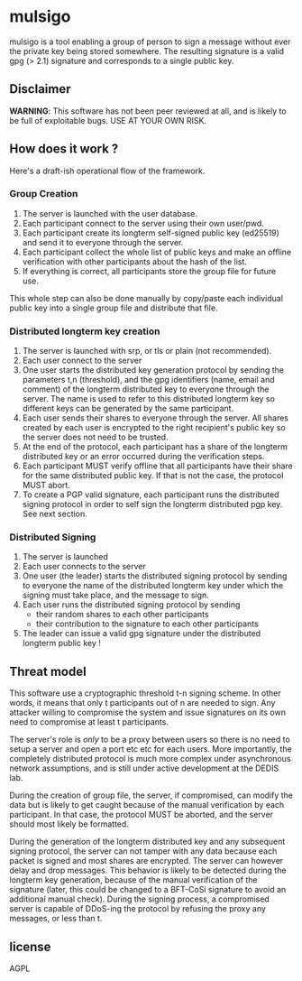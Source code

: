 # mulsigo

mulsigo is a tool enabling a group of person to sign a message without ever the
private key being stored somewhere. The resulting signature is a valid gpg (> 2.1) 
signature and corresponds to a single public key.

## Disclaimer

**WARNING**: This software has not been peer reviewed at all, and is likely to
be full of exploitable bugs. USE AT YOUR OWN RISK.

## How does it work ?

Here's a draft-ish operational flow of the framework.

### Group Creation

1. The server is launched with the user database.
2. Each participant connect to the server using their own user/pwd.
3. Each participant create its longterm self-signed public key (ed25519) and
   send it to everyone through the server.
4. Each participant collect the whole list of public keys and make an offline 
   verification with other participants about the hash of the list. 
6. If everything is correct, all participants store the group file for future
   use.

This whole step can also be done manually by copy/paste each individual public
key into a single group file and distribute that file.

### Distributed longterm key creation
  
1. The server is launched with srp, or tls or plain (not recommended).
2. Each user connect to the server
3. One user starts the distributed key generation protocol by sending the
   parameters t,n (threshold), and the gpg identifiers (name, email and comment)
   of the longterm distributed key to everyone through the server. The name is
   used to refer to this distributed longterm key so different keys can be
   generated by the same participant. 
4. Each user sends their shares to everyone through the server.
   All shares created by each user is encrypted to the right recipient's public
   key so the server does not need to be trusted.
5. At the end of the protocol, each participant has a share of the longterm 
   distributed key or an error occurred during the verification steps.
6. Each participant MUST verify offline that all participants have their share
   for the same distributed public key. If that is not the case, the protocol
   MUST abort.
6. To create a PGP valid signature, each participant runs the distributed signing
   protocol in order to self sign the longterm distributed pgp key. See next
   section.

### Distributed Signing

1. The server is launched
2. Each user connects to the server
3. One user (the leader) starts the distributed signing protocol by sending to everyone the
   name of the distributed longterm key under which the signing must take place,
   and the message to sign.
4. Each user runs the distributed signing protocol by sending 
    - their random shares to each other participants
    - their contribution to the signature to each other participants
5. The leader can issue a valid gpg signature under the distributed longterm public key !

## Threat model 

This software use a cryptographic threshold t-n signing scheme. In other words,
it means that only t participants out of n are needed to sign. Any attacker
willing to compromise the system and issue signatures on its own need to
compromise at least t participants.

The server's role is *only* to be a proxy between users so there is no need to
setup a server and open a port etc etc for each users. More importantly, the
completely distributed protocol is much more complex under asynchronous network
assumptions, and is still under active development at the DEDIS lab.

During the creation of group file, the server, if compromised, can
modify the data but is likely to get caught because of the manual verification
by each participant. In that case, the protocol MUST be aborted, and the server
should most likely be formatted.

During the generation of the longterm distributed key and any subsequent signing
protocol, the server can not tamper with any data because each packet is signed
and most shares are encrypted. The server can however delay and drop messages.
This behavior is likely to be detected during the longterm key generation, because 
of the manual verification of the signature (later, this could be changed to a 
BFT-CoSi signature to avoid an additional manual check). During the signing
process, a compromised server is capable of DDoS-ing the protocol by refusing
the proxy any messages, or less than t.

## license

AGPL
